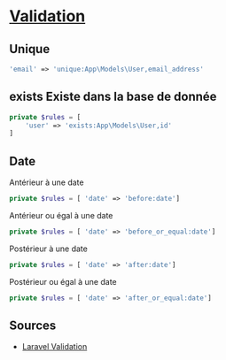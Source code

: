 # [Validation](readme.md)

## Unique

```php
'email' => 'unique:App\Models\User,email_address'
```

## **exists** Existe dans la base de donnée

```php
private $rules = [
    'user' => 'exists:App\Models\User,id'
]

```

## Date

Antérieur à une date

```php
private $rules = [ 'date' => 'before:date']
```

Antérieur ou égal à une date

```php
private $rules = [ 'date' => 'before_or_equal:date']
```

Postérieur à une date

```php
private $rules = [ 'date' => 'after:date']
```

Postérieur ou égal à une date

```php
private $rules = [ 'date' => 'after_or_equal:date']
```

## Sources

* [Laravel Validation](https://laravel.com/docs/10.x/validation#rule-exists)
